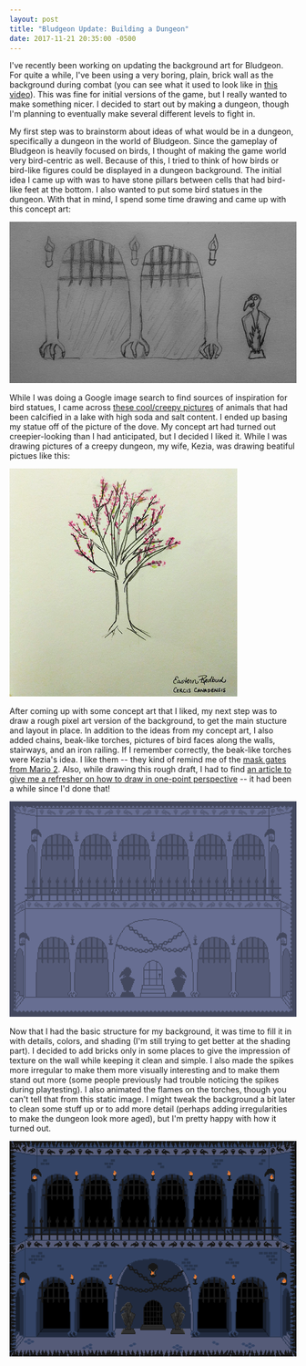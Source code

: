 ```yaml
---
layout: post
title: "Bludgeon Update: Building a Dungeon"
date: 2017-11-21 20:35:00 -0500
---
```


I've recently been working on updating the background art for Bludgeon. For quite a while, I've been using a very boring, plain, brick wall as the background during combat (you can see what it used to look like in [this video](https://youtu.be/NweOQPDtkfE)). This was fine for initial versions of the game, but I really wanted to make something nicer. I decided to start out by making a dungeon, though I'm planning to eventually make several different levels to fight in.

My first step was to brainstorm about ideas of what would be in a dungeon, specifically a dungeon in the world of Bludgeon. Since the gameplay of Bludgeon is heavily focused on birds, I thought of making the game world very bird-centric as well. Because of this, I tried to think of how birds or bird-like figures could be displayed in a dungeon background. The initial idea I came up with was to have stone pillars between cells that had bird-like feet at the bottom. I also wanted to put some bird statues in the dungeon. With that in mind, I spend some time drawing and came up with this concept art:

![Dungeon concept art](/images/enter-the-dungeon/dungeon-concept-art.jpg)

While I was doing a Google image search to find sources of inspiration for bird statues, I came across [these cool/creepy pictures](https://www.huffingtonpost.com/2013/10/03/calcified-animals_n_4032659.html) of animals that had been calcified in a lake with high soda and salt content. I ended up basing my statue off of the picture of the dove. My concept art had turned out creepier-looking than I had anticipated, but I decided I liked it. While I was drawing pictures of a creepy dungeon, my wife, Kezia, was drawing beatiful pictues like this:

![Eastern redbud](/images/enter-the-dungeon/eastern-redbud.png)

After coming up with some concept art that I liked, my next step was to draw a rough pixel art version of the background, to get the main stucture and layout in place. In addition to the ideas from my concept art, I also added chains, beak-like torches, pictures of bird faces along the walls, stairways, and an iron railing. If I remember correctly, the beak-like torches were Kezia's idea. I like them -- they kind of remind me of the [mask gates from Mario 2](https://www.mariowiki.com/Mask_Gate). Also, while drawing this rough draft, I had to find [an article to give me a refresher on how to draw in one-point perspective](https://www.studentartguide.com/articles/one-point-perspective-drawing) -- it had been a while since I'd done that!

![Dungeon rough draft](/images/enter-the-dungeon/dungeon-draft.png)

Now that I had the basic structure for my background, it was time to fill it in with details, colors, and shading (I'm still trying to get better at the shading part). I decided to add bricks only in some places to give the impression of texture on the wall while keeping it clean and simple. I also made the spikes more irregular to make them more visually interesting and to make them stand out more (some people previously had trouble noticing the spikes during playtesting). I also animated the flames on the torches, though you can't tell that from this static image. I might tweak the background a bit later to clean some stuff up or to add more detail (perhaps adding irregularities to make the dungeon look more aged), but I'm pretty happy with how it turned out.

![Dungeon final version](/images/enter-the-dungeon/completed-dungeon.png)